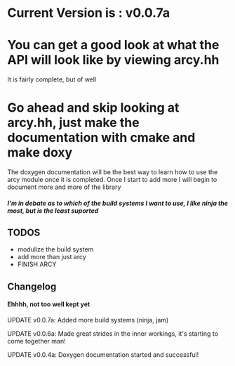 # Current Version is : v0.0.7a

You can get a good look at what the API will look like by viewing arcy.hh
=====
It is fairly complete, but of well 

Go ahead and skip looking at arcy.hh, just make the documentation with cmake and make doxy
=====
The doxygen documentation will be the best way to learn how to use the arcy module once it is completed.
Once I start to add more I will begin to document more and more of the library

##### I'm in debate as to which of the build systems I want to use, I like ninja the most, but is the least suported


## TODOS

* modulize the build system
* add more than just arcy
* FINISH ARCY

## Changelog
#### Ehhhh, not too well kept yet

UPDATE v0.0.7a: Added more build systems (ninja, jam)

UPDATE v0.0.6a: Made great strides in the inner workings, it's starting to come together man!

UPDATE v0.0.4a: Doxygen documentation started and successful!
